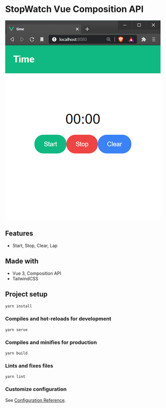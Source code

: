 # StopWatch Vue Composition API

![Preview](https://github.com/ArvidAnderson/StopWatch-Vue-Composition/blob/main/preview.PNG)

## Features

- Start, Stop, Clear, Lap

## Made with

- Vue 3, Composition API
- TailwindCSS

## Project setup

```
yarn install
```

### Compiles and hot-reloads for development

```
yarn serve
```

### Compiles and minifies for production

```
yarn build
```

### Lints and fixes files

```
yarn lint
```

### Customize configuration

See [Configuration Reference](https://cli.vuejs.org/config/).
